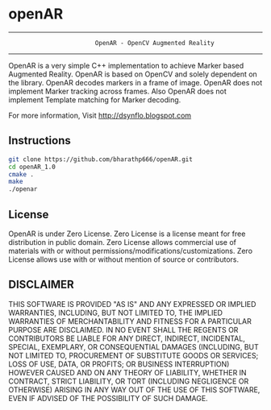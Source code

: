 openAR
======
-----------------------------------------------------------------------------------------------------------
							OpenAR - OpenCV Augmented Reality
-----------------------------------------------------------------------------------------------------------
OpenAR is a very simple C++ implementation to achieve Marker based Augmented Reality. OpenAR is based on 
OpenCV and solely dependent on the library. OpenAR decodes markers in a frame of image. OpenAR does not 
implement Marker tracking across frames. Also OpenAR does not implement Template matching for Marker decoding.

For more information, Visit http://dsynflo.blogspot.com

Instructions
---------------
```bash
git clone https://github.com/bharathp666/openAR.git
cd openAR_1.0
cmake .
make
./openar
```

License
---------------
OpenAR is under Zero License.
Zero License is a license meant for free distribution in public domain. Zero License allows commercial use of materials with or without permissions/modifications/customizations. Zero License allows use with or without mention of source or contributors.


DISCLAIMER
---------------
THIS SOFTWARE IS PROVIDED "AS IS" AND ANY EXPRESSED OR IMPLIED WARRANTIES, INCLUDING, BUT NOT LIMITED TO,
 THE IMPLIED WARRANTIES OF MERCHANTABILITY AND FITNESS FOR A PARTICULAR PURPOSE ARE DISCLAIMED. IN NO EVENT
 SHALL THE REGENTS OR CONTRIBUTORS BE LIABLE FOR ANY DIRECT, INDIRECT, INCIDENTAL, SPECIAL, EXEMPLARY, OR 
 CONSEQUENTIAL DAMAGES (INCLUDING, BUT NOT LIMITED TO, PROCUREMENT OF SUBSTITUTE GOODS OR SERVICES; 
 LOSS OF USE, DATA, OR PROFITS; OR BUSINESS INTERRUPTION)
HOWEVER CAUSED AND ON ANY THEORY OF LIABILITY, WHETHER IN CONTRACT, STRICT LIABILITY, OR TORT (INCLUDING 
 NEGLIGENCE OR OTHERWISE) ARISING IN ANY WAY OUT OF THE USE OF THIS SOFTWARE, EVEN IF ADVISED OF THE POSSIBILITY 
 OF SUCH DAMAGE.
